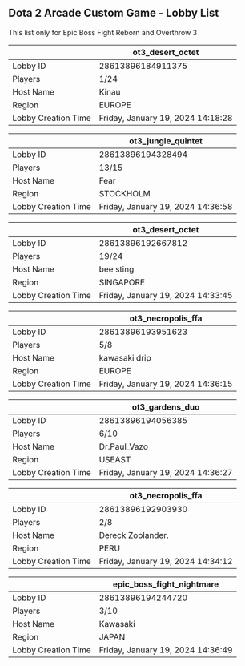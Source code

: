 ## Dota 2 Arcade Custom Game - Lobby List

This list only for Epic Boss Fight Reborn and Overthrow 3

|  | ot3_desert_octet |
| ------ | ------ |
| Lobby ID | 28613896184911375 |
| Players | 1/24 |
| Host Name | Kinau |
| Region | EUROPE |
| Lobby Creation Time | Friday, January 19, 2024 14:18:28 |


|  | ot3_jungle_quintet |
| ------ | ------ |
| Lobby ID | 28613896194328494 |
| Players | 13/15 |
| Host Name | Fear |
| Region | STOCKHOLM |
| Lobby Creation Time | Friday, January 19, 2024 14:36:58 |


|  | ot3_desert_octet |
| ------ | ------ |
| Lobby ID | 28613896192667812 |
| Players | 19/24 |
| Host Name | bee sting |
| Region | SINGAPORE |
| Lobby Creation Time | Friday, January 19, 2024 14:33:45 |


|  | ot3_necropolis_ffa |
| ------ | ------ |
| Lobby ID | 28613896193951623 |
| Players | 5/8 |
| Host Name | kawasaki drip |
| Region | EUROPE |
| Lobby Creation Time | Friday, January 19, 2024 14:36:15 |


|  | ot3_gardens_duo |
| ------ | ------ |
| Lobby ID | 28613896194056385 |
| Players | 6/10 |
| Host Name | Dr.Paul_Vazo |
| Region | USEAST |
| Lobby Creation Time | Friday, January 19, 2024 14:36:27 |


|  | ot3_necropolis_ffa |
| ------ | ------ |
| Lobby ID | 28613896192903930 |
| Players | 2/8 |
| Host Name | Dereck Zoolander. |
| Region | PERU |
| Lobby Creation Time | Friday, January 19, 2024 14:34:12 |


|  | epic_boss_fight_nightmare |
| ------ | ------ |
| Lobby ID | 28613896194244720 |
| Players | 3/10 |
| Host Name | Kawasaki |
| Region | JAPAN |
| Lobby Creation Time | Friday, January 19, 2024 14:36:49 |


